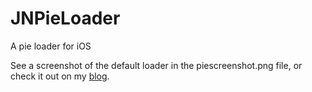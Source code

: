 JNPieLoader
===========

A pie loader for iOS

See a screenshot of the default loader in the piescreenshot.png file, or check it out on my [blog](http://nicholjs.com/post/24228867084/i-created-a-simple-pie-loader-for-ios-fork-it).